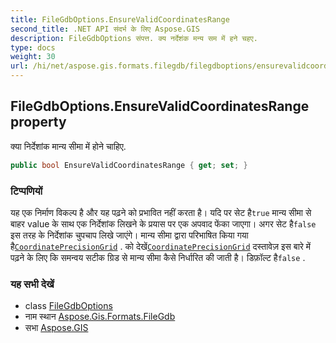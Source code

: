 ```yaml
---
title: FileGdbOptions.EnsureValidCoordinatesRange
second_title: .NET API संदर्भ के लिए Aspose.GIS
description: FileGdbOptions संपत्त. क्य नर्देशंक मन्य सम में हने चहए.
type: docs
weight: 30
url: /hi/net/aspose.gis.formats.filegdb/filegdboptions/ensurevalidcoordinatesrange/
---
```

## FileGdbOptions.EnsureValidCoordinatesRange property

क्या निर्देशांक मान्य सीमा में होने चाहिए.

```csharp
public bool EnsureValidCoordinatesRange { get; set; }
```

### टिप्पणियों

यह एक निर्माण विकल्प है और यह पढ़ने को प्रभावित नहीं करता है। यदि पर सेट है`true` मान्य सीमा से बाहर value के साथ एक निर्देशांक लिखने के प्रयास पर एक अपवाद फेंका जाएगा। अगर सेट है`false` इस तरह के निर्देशांक चुपचाप लिखे जाएंगे। मान्य सीमा द्वारा परिभाषित किया गया है[`CoordinatePrecisionGrid`](../coordinateprecisiongrid/) . को देखें[`CoordinatePrecisionGrid`](../coordinateprecisiongrid/) दस्तावेज़ इस बारे में पढ़ने के लिए कि समन्वय सटीक ग्रिड से मान्य सीमा कैसे निर्धारित की जाती है। डिफ़ॉल्ट है`false` .

### यह सभी देखें

* class [FileGdbOptions](../)
* नाम स्थान [Aspose.Gis.Formats.FileGdb](../../filegdboptions/)
* सभा [Aspose.GIS](../../../)


